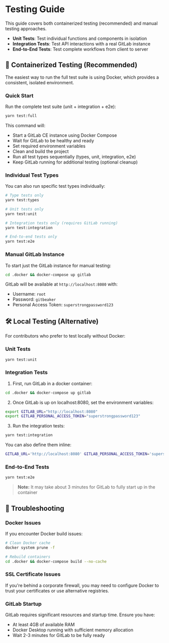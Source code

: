 # Testing Guide

This guide covers both containerized testing (recommended) and manual testing approaches.

- **Unit Tests**: Test individual functions and components in isolation
- **Integration Tests**: Test API interactions with a real GitLab instance  
- **End-to-End Tests**: Test complete workflows from client to server

## 🐳 Containerized Testing (Recommended)

The easiest way to run the full test suite is using Docker, which provides a consistent, isolated environment.

### Quick Start

Run the complete test suite (unit + integration + e2e):

```bash
yarn test:full
```

This command will:
- Start a GitLab CE instance using Docker Compose
- Wait for GitLab to be healthy and ready
- Set required environment variables
- Clean and build the project
- Run all test types sequentially (types, unit, integration, e2e)
- Keep GitLab running for additional testing (optional cleanup)

### Individual Test Types

You can also run specific test types individually:

```bash
# Type tests only
yarn test:types

# Unit tests only
yarn test:unit

# Integration tests only (requires GitLab running)
yarn test:integration

# End-to-end tests only
yarn test:e2e
```

### Manual GitLab Instance

To start just the GitLab instance for manual testing:

```bash
cd .docker && docker-compose up gitlab
```

GitLab will be available at `http://localhost:8080` with:
- Username: `root`
- Password: `gitbeaker`
- Personal Access Token: `superstrongpassword123`

## 🛠️ Local Testing (Alternative)

For contributors who prefer to test locally without Docker:

### Unit Tests

```bash
yarn test:unit
```

### Integration Tests

1. First, run GitLab in a docker container:

```bash
cd .docker && docker-compose up gitlab
```

2. Once GitLab is up on localhost:8080, set the environment variables:

```bash
export GITLAB_URL="http://localhost:8080"
export GITLAB_PERSONAL_ACCESS_TOKEN="superstrongpassword123"
```

3. Run the integration tests:

```bash
yarn test:integration
```

You can also define them inline:

```bash
GITLAB_URL='http://localhost:8080' GITLAB_PERSONAL_ACCESS_TOKEN='superstrongpassword123' yarn test:integration
```

### End-to-End Tests

```bash
yarn test:e2e
```

> **Note:** It may take about 3 minutes for GitLab to fully start up in the container


## 🔧 Troubleshooting

### Docker Issues

If you encounter Docker build issues:

```bash
# Clean Docker cache
docker system prune -f

# Rebuild containers
cd .docker && docker-compose build --no-cache
```

### SSL Certificate Issues

If you're behind a corporate firewall, you may need to configure Docker to trust your certificates or use alternative registries.

### GitLab Startup

GitLab requires significant resources and startup time. Ensure you have:
- At least 4GB of available RAM
- Docker Desktop running with sufficient memory allocation
- Wait 2-3 minutes for GitLab to be fully ready
